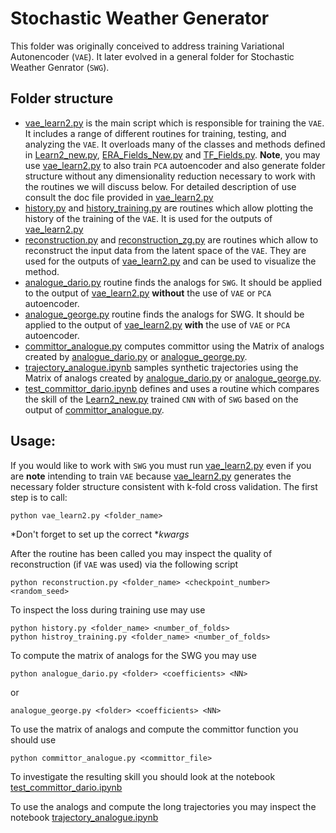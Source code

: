 # Stochastic Weather Generator

This folder was originally conceived to address training Variational Autonencoder (`VAE`). It later evolved in a general folder for Stochastic Weather Genrator (`SWG`).

## Folder structure

- [vae_learn2.py](vae_learn2.py) is the main script which is responsible for training the `VAE`. It includes a range of different routines for training, testing, and analyzing the `VAE`. It overloads many of the classes and methods defined in [Learn2_new.py](../PLASIM/Learn2_new.py), [ERA_Fields_New.py](../ERA/ERA_Fields_New.py) and [TF_Fields.py](../ERA/TF_Fields.py). **Note**, you may use [vae_learn2.py](vae_learn2.py) to also train `PCA` autoencoder and also generate folder structure without any dimensionality reduction necessary to work with the routines we will discuss below. For detailed description of use consult the doc file provided in [vae_learn2.py](vae_learn2.py)
- [history.py](history.py) and [history_training.py](history_training.py) are routines which allow plotting the history of the training of the `VAE`. It is used for the outputs of [vae_learn2.py](vae_learn2.py)
-  [reconstruction.py](reconstruction.py) and [reconstruction_zg.py](reconstruction_zg.py) are routines which allow to reconstruct the input data from the latent space of the `VAE`. They are used for the outputs of [vae_learn2.py](vae_learn2.py) and can be used to visualize the method.
- [analogue_dario.py](analogue_dario.py) routine finds the analogs for `SWG`. It should be applied to the output of [vae_learn2.py](vae_learn2.py) **without** the use of `VAE` or `PCA` autoencoder. 
- [analogue_george.py](analogue_george.py) routine finds the analogs for SWG. It should be applied to the output of [vae_learn2.py](vae_learn2.py) **with** the use of `VAE` or `PCA` autoencoder.
- [committor_analogue.py](committor_analogue.py) computes committor using the Matrix of analogs created by [analogue_dario.py](analogue_dario.py) or [analogue_george.py](analogue_george.py).
- [trajectory_analogue.ipynb](trajectory_analogue.ipynb) samples synthetic trajectories using the Matrix of analogs created by [analogue_dario.py](analogue_dario.py) or [analogue_george.py](analogue_george.py).
- [test_committor_dario.ipynb](test_committor_dario.ipynb) defines and uses a routine which compares the skill of the [Learn2_new.py](../PLASIM/Learn2_new.py) trained `CNN` with of `SWG` based on the output of [committor_analogue.py](committor_analogue.py).

## Usage:

If you would like to work with `SWG` you must run [vae_learn2.py](vae_learn2.py) even if you are **note** intending to train `VAE` because [vae_learn2.py](vae_learn2.py) generates the necessary folder structure consistent with k-fold cross validation. The first step is to call:
```
python vae_learn2.py <folder_name>
```
*Don't forget to set up the correct **kwargs*

After the routine has been called you may inspect the quality of reconstruction (if `VAE` was used) via the following script
```
python reconstruction.py <folder_name> <checkpoint_number> <random_seed>
```

To inspect the loss during training use may use
```
python history.py <folder_name> <number_of_folds>
python histroy_training.py <folder_name> <number_of_folds>
```

To compute the matrix of analogs for the SWG you may use
```
python analogue_dario.py <folder> <coefficients> <NN>
```

or
```
analogue_george.py <folder> <coefficients> <NN>
```

To use the matrix of analogs and compute the committor function you should use
```
python committor_analogue.py <committor_file>
```
To investigate the resulting skill you should look at the notebook [test_committor_dario.ipynb](test_committor_dario.ipynb)

To use the analogs and compute the long trajectories you may inspect the notebook [trajectory_analogue.ipynb](trajectory_analogue.ipynb)
